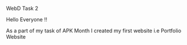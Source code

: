 WebD Task 2

Hello Everyone !!

As a part of my task of APK Month I created my first website i.e Portfolio Website
